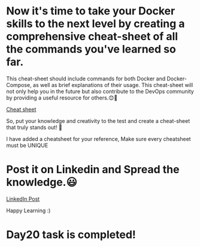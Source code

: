 # Now it's time to take your Docker skills to the next level by creating a comprehensive cheat-sheet of all the commands you've learned so far. 

This cheat-sheet should include commands for both Docker and Docker-Compose, as well as brief explanations of their usage. This cheat-sheet will not only help you in the future but also contribute to the DevOps community by providing a useful resource for others.😊🙌

[Cheat sheet](https://github.com/Chaitannyaa/90DaysOfDevOps/blob/906ca1ffd9a29ff08a40fcdceef18c656c3269ea/2023/day20/Cheat%20Sheet%20for%20Docker%20Commands.pdf)

So, put your knowledge and creativity to the test and create a cheat-sheet that truly stands out! 🚀

I have added a cheatsheet for your reference, Make sure every cheatsheet must be UNIQUE

# Post it on Linkedin and Spread the knowledge.😃

[LinkedIn Post](https://www.linkedin.com/posts/chaitannyaa-gaikwad-b16965115_cheat-sheet-for-docker-commands-activity-7056178340260380672-tIZE?utm_source=share&utm_medium=member_desktop)

Happy Learning :)

# Day20 task is completed!

